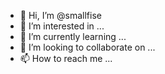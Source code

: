 - 👋 Hi, I’m @smallfise
- 👀 I’m interested in ...
- 🌱 I’m currently learning ...
- 💞️ I’m looking to collaborate on ...
- 📫 How to reach me ...

<!---
smallfise/smallfise is a ✨ special ✨ repository because its `README.md` (this file) appears on your GitHub profile.
You can click the Preview link to take a look at your changes.
--->
